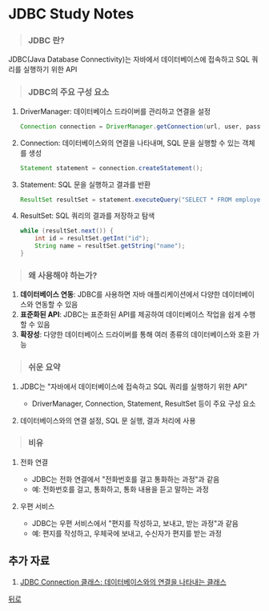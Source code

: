 # JDBC Study Notes
> ### JDBC 란?
JDBC(Java Database Connectivity)는 자바에서 데이터베이스에 접속하고 SQL 쿼리를 실행하기 위한 API

> ### JDBC의 주요 구성 요소
1. DriverManager: 데이터베이스 드라이버를 관리하고 연결을 설정
    ```java
    Connection connection = DriverManager.getConnection(url, user, password);
    ```

2. Connection: 데이터베이스와의 연결을 나타내며, SQL 문을 실행할 수 있는 객체를 생성
    ```java
    Statement statement = connection.createStatement();
    ```

3. Statement: SQL 문을 실행하고 결과를 반환
    ```java
    ResultSet resultSet = statement.executeQuery("SELECT * FROM employees");
    ```

4. ResultSet: SQL 쿼리의 결과를 저장하고 탐색
    ```java
    while (resultSet.next()) {
        int id = resultSet.getInt("id");
        String name = resultSet.getString("name");
    }
    ```

> ### 왜 사용해야 하는가?
1. **데이터베이스 연동**: JDBC를 사용하면 자바 애플리케이션에서 다양한 데이터베이스와 연동할 수 있음
2. **표준화된 API**: JDBC는 표준화된 API를 제공하여 데이터베이스 작업을 쉽게 수행할 수 있음
3. **확장성**: 다양한 데이터베이스 드라이버를 통해 여러 종류의 데이터베이스와 호환 가능

> ### 쉬운 요약
1. JDBC는 "자바에서 데이터베이스에 접속하고 SQL 쿼리를 실행하기 위한 API"
    - DriverManager, Connection, Statement, ResultSet 등이 주요 구성 요소

2. 데이터베이스와의 연결 설정, SQL 문 실행, 결과 처리에 사용

> ### 비유
1. 전화 연결
    - JDBC는 전화 연결에서 "전화번호를 걸고 통화하는 과정"과 같음
    - 예: 전화번호를 걸고, 통화하고, 통화 내용을 듣고 말하는 과정

2. 우편 서비스
    - JDBC는 우편 서비스에서 "편지를 작성하고, 보내고, 받는 과정"과 같음
    - 예: 편지를 작성하고, 우체국에 보내고, 수신자가 편지를 받는 과정

## 추가 자료
1. [JDBC Connection 클래스: 데이터베이스와의 연결을 나타내는 클래스](Connection.md)

[뒤로](/README.md)
